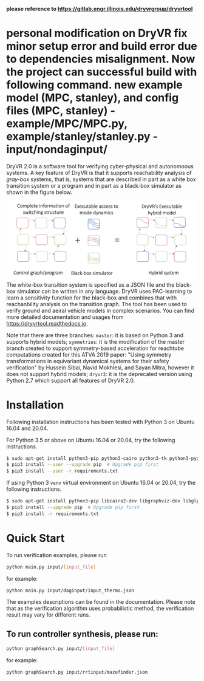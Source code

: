 **please reference to https://gitlab.engr.illinois.edu/dryvrgroup/dryvrtool**

**personal modification on DryVR**
fix minor setup error and build error due to dependencies misalignment. Now the project can successful build with following command.
new example model (MPC, stanley), and config files (MPC, stanley) 
-example/MPC/MPC.py, example/stanley/stanley.py
-input/nondaginput/
==================

DryVR 2.0 is a software tool for verifying cyber-physical and autonomoous systems. A key feature of DryVR is that it supports reachability analysis of _gray-box_ systems, that is, systems that are described in part as a white box transition system or a program and in part as a black-box simulator as shown in the figure below.

<img src="figures/dryvrmodel.png" style="float: left; margin-right: 10px;" />

The white-box transition system is specified as a JSON file and the black-box simulator can be written in any language. DryVR uses PAC-learning to learn a sensitivity function for the black-box and combines that with reachanbility analysis on the transition graph. The tool has been used to verify ground and aeiral vehicle models in complex scenarios. You can find more detailed documentation and usages from https://dryvrtool.readthedocs.io.


Note that there are three branches: `master`: it is based on Python 3 and supports hybrid models; `symmetries`: it is the modification of the master branch created to support symmetry-based acceleration for reachtube computations created for this ATVA 2019 paper: "Using symmetry transformations in equivariant dynamical systems for their safety verification" by Hussein Sibai, Navid Mokhlesi, and Sayan Mitra, however it does not support hybrid models; `dryvr2`: it is the deprecated version using Python 2.7 which support all features of DryVR 2.0.


Installation
==================
Following installation instructions has been tested with Python 3 on Ubuntu 16.04 and 20.04.

For Python 3.5 or above on Ubuntu 16.04 or 20.04, try the following instructions.

```bash
$ sudo apt-get install python3-pip python3-cairo python3-tk python3-pygraphviz libglpk-dev
$ pip3 install --user --upgrade pip  # Upgrade pip first
$ pip3 install --user -r requirements.txt
```

If using Python 3 `venv` virtual environment on Ubuntu 16.04 or 20.04, try the following instructions.
```bash
$ sudo apt-get install python3-pip libcairo2-dev libgraphviz-dev libglpk-dev
$ pip3 install --upgrade pip  # Upgrade pip first
$ pip3 install -r requirements.txt
```

Quick Start
==================
To run verification examples, please run 

```bash
python main.py input/[input_file]
```

for example:

```bash
python main.py input/daginput/input_thermo.json
```

The examples descriptions can be found in the documentation. Please note that as the verification algorithm uses probabilistic method, the verification result may vary for different runs.


To run controller synthesis, please run:
------------------------------------------------------------

```bash
python graphSearch.py input/[input_file]
```

for example:

```bash
python graphSearch.py input/rrtinput/mazefinder.json
```

